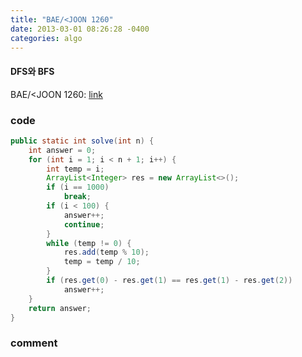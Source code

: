 ```yaml
---
title: "BAE/<JOON 1260"
date: 2013-03-01 08:26:28 -0400
categories: algo
---
```

#### DFS와 BFS
BAE/<JOON 1260: [link]

### code

```java
public static int solve(int n) {
	int answer = 0;
	for (int i = 1; i < n + 1; i++) {
		int temp = i;
		ArrayList<Integer> res = new ArrayList<>();
		if (i == 1000)
			break;
		if (i < 100) {
			answer++;
			continue;
		}
		while (temp != 0) {
			res.add(temp % 10);
			temp = temp / 10;
		}
		if (res.get(0) - res.get(1) == res.get(1) - res.get(2))
			answer++;
	}
	return answer;
}
```
### comment

[link]: https://www.acmicpc.net/problem/1260
